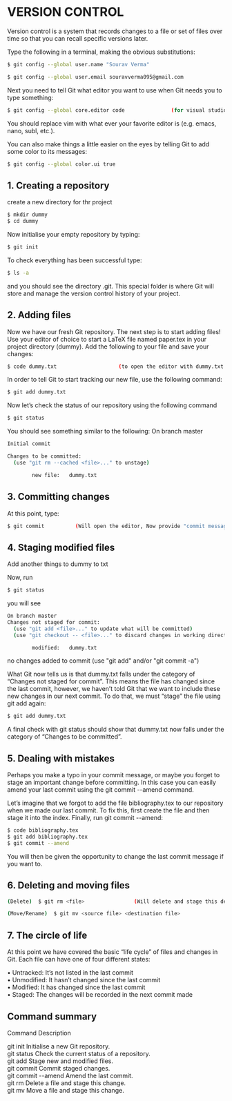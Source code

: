 # VERSION CONTROL


Version control is a system that records changes to a file or set of files over time so that 
you can recall specific versions later.

Type the following in a terminal, making the obvious substitutions:
```bash
$ git config --global user.name "Sourav Verma"

$ git config --global user.email souravverma095@gmail.com
```

Next you need to tell Git what editor you want to use when Git needs you to type something:
```bash
$ git config --global core.editor code               (for visual studio code)
```

You should replace vim with what ever your favorite editor is (e.g. emacs, nano, subl, etc.).

You can also make things a little easier on the eyes by telling Git to add some color to its messages:
```bash
$ git config --global color.ui true
```

## 1. Creating a repository

create a new directory for thr project
```bash
$ mkdir dummy
$ cd dummy
```
Now initialise your empty repository by typing:
```bash
$ git init
```
To check everything has been successful type:
```bash
$ ls -a
```
and you should see the directory .git. This special folder is where Git will store and manage the version 
control history of your project.


## 2. Adding files

Now we have our fresh Git repository. The next step is to start adding files!
Use your editor of choice to start a LaTeX file named paper.tex in your project directory (dummy).
Add the following to your file and save your changes:
```bash
$ code dummy.txt                    (to open the editor with dummy.txt file and write something in it.)
```
In order to tell Git to start tracking our new file, use the following command:
```bash
$ git add dummy.txt
```
Now let’s check the status of our repository using the following command
```bash
$ git status
```
You should see something similar to the following:
On branch master
```bash
Initial commit

Changes to be committed:
  (use "git rm --cached <file>..." to unstage)

        new file:   dummy.txt
```

## 3. Committing changes

At this point, type:
```bash
$ git commit          (Will open the editor, Now provide "commit message" (usually <=80 chars), save it & exit)
```

## 4. Staging modified files

Add another things to dummy to txt

Now, run 
```bash
$ git status
```
you will see
```bash
On branch master
Changes not staged for commit:
  (use "git add <file>..." to update what will be committed)
  (use "git checkout -- <file>..." to discard changes in working directory)

        modified:   dummy.txt
 ```

no changes added to commit (use "git add" and/or "git commit -a")

What Git now tells us is that dummy.txt falls under the category of “Changes not staged for commit”. This
means the file has changed since the last commit, however, we haven’t told Git that we want to include 
these new changes in our next commit. To do that, we must “stage” the file using git add again:
```bash
$ git add dummy.txt
```
A final check with git status should show that dummy.txt now falls under the category of “Changes to be
committed”.


## 5. Dealing with mistakes

Perhaps you make a typo in your commit message, or maybe you forget to stage an important change before
committing. In this case you can easily amend your last commit using the git commit --amend command.

Let’s imagine that we forgot to add the file bibliography.tex to our repository when we made our last
commit. To fix this, first create the file and then stage it into the index. Finally, run git commit --amend:
```bash
$ code bibliography.tex
$ git add bibliography.tex
$ git commit --amend
```
You will then be given the opportunity to change the last commit message if you want to.

## 6. Deleting and moving files
```bash
(Delete)  $ git rm <file>                (Will delete and stage this delete action for your next commit)

(Move/Rename)  $ git mv <source file> <destination file>
```

## 7. The circle of life

At this point we have covered the basic “life cycle” of files and changes in Git. Each file can have one of four
different states:

• Untracked: It’s not listed in the last commit <br>
• Unmodified: It hasn’t changed since the last commit <br>
• Modified: It has changed since the last commit <br>
• Staged: The changes will be recorded in the next commit made


## Command summary

Command                     Description  <br>

git init                    Initialise a new Git repository. <br>
git status                  Check the current status of a repository. <br>
git add                     Stage new and modified files. <br>
git commit                  Commit staged changes. <br>
git commit --amend          Amend the last commit. <br>
git rm                      Delete a file and stage this change. <br>
git mv                      Move a file and stage this change. <br>



